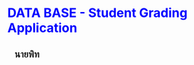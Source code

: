 <h1 style="color: blue">DATA BASE - Student Grading Application</h1>
<h2 style="text-indent: 16px">นายพิท</h2>
